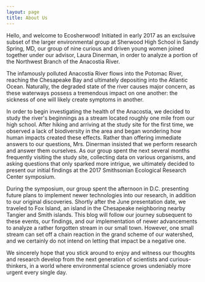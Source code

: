 ```yaml
---
layout: page
title: About Us
---
```


Hello, and welcome to Ecosherwood! Initiated in early 2017 as an exclsuive subset of the larger environmental group at Sherwood High School in Sandy Spring, MD, our group of nine curious and driven young women joined together under our advisor, Laura Dinerman, in order to analyze a portion of the Northwest Branch of the Anacostia River.

The infamously polluted Anacostia River flows into the Potomac River, reaching the Chesapeake Bay and ultimately depositing into the Atlantic Ocean. Naturally, the degraded state of the river causes major concern, as these waterways possess a tremendous impact on one another: the sickness of one will likely create symptoms in another. 

In order to begin investigating the health of the Anacostia, we decided to study the river's beginnings as a stream located roughly one mile from our high school. After hiking and arriving at the study site for the first time, we observed a lack of biodiversity in the area and began wondering how human impacts created these effects. Rather than offering immediate answers to our questions, Mrs. Dinerman insisted that we perform research and answer them ourselves. As our group spent the next several months frequently visiting the study site, collecting data on various organisms, and asking questions that only sparked more intrigue, we ultimately decided to present our initial findings at the 2017 Smithsonian Ecological Research Center symposium.

During the symposium, our group spent the afternoon in D.C. presenting future plans to implement newer technologies into our research, in addition to our original discoveries. Shortly after the June presentation date, we traveled to Fox Island, an island in the Chesapeake neighboring nearby Tangier and Smith islands. This blog will follow our journey subsequent to these events, our findings, and our implementation of newer advancements to analyze a rather forgotten stream in our small town. However, one small stream can set off a chain reaction in the grand scheme of our watershed, and we certainly do not intend on letting that impact be a negative one.

We sincerely hope that you stick around to enjoy and witness our thoughts and research develop from the next generation of scientists and curious-thinkers, in a world where environmental science grows undeniably more urgent every single day.
